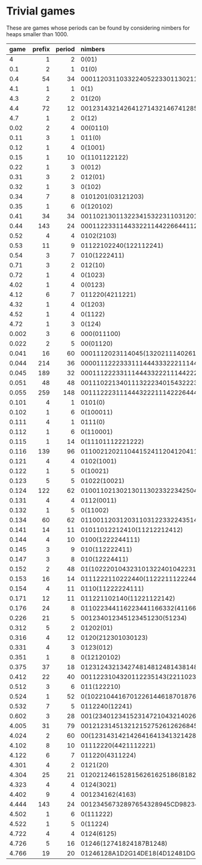 # Trivial games

These are games whose periods can be found by considering nimbers for heaps smaller than 1000.

game  | prefix | period | nimbers
:---- | -----: | -----: | :-----------
4     |      1 |      2 | 0(01)
0.1   |      2 |      1 | 01(0)
0.4   |     54 |     34 | 000112031103322405223301130211045274011203110332244552(3301130211045374811203110332244559)
4.1   |      1 |      1 | 0(1)
4.3   |      2 |      2 | 01(20)
4.4   |     72 |     12 | 001231432142641271432146741285472186741231472182741281472142741281472186(741281472182)
4.7   |      1 |      2 | 0(12)
0.02  |      2 |      4 | 00(0110)
0.11  |      3 |      1 | 011(0)
0.12  |      1 |      4 | 0(1001)
0.15  |      1 |     10 | 0(1101122122)
0.22  |      1 |      3 | 0(012)
0.31  |      3 |      2 | 012(01)
0.32  |      1 |      3 | 0(102)
0.34  |      7 |      8 | 0101201(03121203)
0.35  |      1 |      6 | 0(120102)
0.41  |     34 |     34 | 0011021301132234153223110312011442(6411021301132234457223110312011443)
0.44  |    143 |     24 | 00011223311443322114422664411227711443322114466774411228855447722118866774411223311447722118822774411228811447722114422774411228811447722118866(774411228811447722118822)
0.52  |      4 |      4 | 0102(2103)
0.53  |     11 |      9 | 01122102240(122112241)
0.54  |      3 |      7 | 010(1222411)
0.71  |      3 |      2 | 012(10)
0.72  |      1 |      4 | 0(1023)
4.02  |      1 |      4 | 0(0123)
4.12  |      6 |      7 | 011220(4211221)
4.32  |      1 |      4 | 0(1203)
4.52  |      1 |      4 | 0(1122)
4.72  |      1 |      3 | 0(124)
0.002 |      3 |      6 | 000(011100)
0.022 |      2 |      5 | 00(01120)
0.041 |     16 |     60 | 0001112023114045(132021114026164041112026154046132021118026164041112026114046)
0.044 |    214 |     36 | 0000111222333111444333222111444222666444111222777111444333222111444666777444111222888555444777222111888666777444111222333111444777222111888222777444111222888111444777222111444222777444111222888111444777222111888666(777444111222888111444777222111888222)
0.045 |    189 |     32 | 000111222331114443322211144222664441112227711144433222111448627744411122288851444772221118886277444111222381114447722211188222774441112228811144477222111442227744411122288111444772221118886(27744411122288111444772221118822)
0.051 |     48 |     48 | 001110221340111322234015432223101043222010104325(401010232340101323234010432323101043232010104323)
0.055 |    259 |    148 | 0011122231114443222111422264441112227111444322211148227444111222781144472221114422774411122277111447222111448227441112227781144722211144422774111222777111442221114448227411122274781144722111444812744112227478111442211144481224411122744411184721114447112844112(2744411184421114447212844111274441118447111444721114442127441112244781144472111444811744411127478114447211144481124441112744411174721114447112844111)
0.101 |      4 |      1 | 0101(0)
0.102 |      1 |      6 | 0(100011)
0.111 |      4 |      1 | 0111(0)
0.112 |      1 |      6 | 0(110001)
0.115 |      1 |     14 | 0(11101112221222)
0.116 |    139 |     96 | 011002120211044152411204120411544252021544858282524A1A0A52425114051202114A514201120A120A1189818201120A12061104415241120415041152425A0A15428(58285524A1A0A52425114051202114A514201120A120A818981C201120A12061104415241120415041152425A0A1542C)
0.121 |      4 |      4 | 0102(1001)
0.122 |      1 |      5 | 0(10021)
0.123 |      5 |      5 | 01022(10021)
0.124 |    122 |     62 | 01001102130213011302332234250425322332031103120312011405547264750411021302130113023322746544557263320311031203120114055473(64758411021302130113023322746544557963320311031203120114055475)
0.131 |      4 |      4 | 0112(0011)
0.132 |      1 |      5 | 0(11002)
0.134 |     60 |     62 | 011001120312031103122332243514352233221301130213021104154462(74651401120312031103122332647544756273221301130213021104154463)
0.141 |     14 |     11 | 01011012212410(11212212412)
0.144 |      4 |     10 | 0100(1222244111)
0.145 |      3 |      9 | 010(112222411)
0.147 |      3 |      8 | 010(12224411)
0.152 |      2 |     48 | 01(102220104323101322401042231013234010222010432340)
0.153 |     16 |     14 | 0111222110222440(11222111222441)
0.154 |      4 |     11 | 0110(11222224111)
0.171 |     12 |     11 | 011221102140(11221122142)
0.176 |     24 |      8 | 011022344116223441166332(41166334)
0.226 |     21 |      5 | 001234012345123451230(51234)
0.312 |      5 |      2 | 01202(01)
0.316 |      4 |     12 | 0120(212301030123)
0.331 |      4 |      3 | 0123(012)
0.351 |      1 |      8 | 0(12120102)
0.375 |     37 |     18 | 0123124321342748148124814381482148148(124814781482148174)
0.412 |     22 |     40 | 0011223104320112235143(2211023741322104627401223104620112275147)
0.512 |      3 |      6 | 011(122210)
0.524 |      1 |     52 | 0(1022104416701226144618701876147610781674107210781678)
0.532 |      7 |      5 | 0112240(12241)
0.602 |      3 |     28 | 001(2340123415231472104321402640)
4.005 |     31 |     79 | 0012123145132121527526126268458(3615156158158656541821856567281216515813212162682812128158132121826826121261461)
4.024 |      2 |     60 | 00(12314314214264164134132142842812314314614624124134132182B82B)
4.102 |      8 |     10 | 01112220(4421112221)
4.122 |      6 |      7 | 011220(4311224)
4.301 |      4 |      2 | 0121(20)
4.304 |     25 |     21 | 0120212461528156261625186(8182615261582816251B2)
4.323 |      4 |      4 | 0124(3021)
4.402 |      9 |      4 | 001234162(4163)
4.444 |    143 |     24 | 00123456732897654328945CD982345FE328976543289DCFE982345GHAB89EF5432GHDCFE982345673289EF5432GH45FE982345GH3289EF54328945FE982345GH3289EF5432GHDC(FE982345GH3289EF5432GH45)
4.502 |      1 |      6 | 0(111222)
4.522 |      1 |      5 | 0(11224)
4.722 |      4 |      4 | 0124(6125)
4.726 |      5 |     16 | 01246(12741824187B1248)
4.766 |     19 |     20 | 01246128A1D2G14DE18(4D12481DG8142D148D1G)

